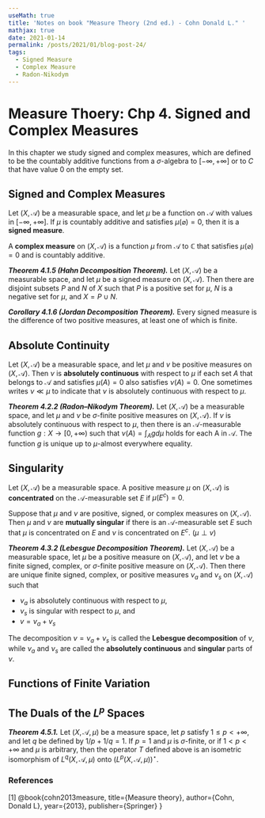 ```yaml
---
useMath: true
title: 'Notes on book "Measure Theory (2nd ed.) - Cohn Donald L." '
mathjax: true
date: 2021-01-14
permalink: /posts/2021/01/blog-post-24/
tags:
  - Signed Measure
  - Complex Measure
  - Radon-Nikodym
---
```


# Measure Thoery: Chp 4. Signed and Complex Measures

In this chapter we study signed and complex measures, which are defined to be the countably additive functions from a $\sigma$-algebra to $[−\infty, +\infty]$ or to $C$ that have value $0$ on the empty set.

<!-- more -->

## Signed and Complex Measures 

Let $(X, \mathscr{A} )$ be a measurable space, and let $\mu$ be a function on $\mathscr{A}$ with values in $[−\infty, +\infty]$. If $\mu$ is countably additive and satisfies $\mu(\varnothing) = 0$, then it is a **signed measure**. 


A **complex measure** on $(X, \mathscr{A} )$ is a function $\mu$ from $\mathscr{A}$ to $\mathbb{C}$ that satisfies $\mu(\varnothing) = 0$ and is countably additive. 


***Theorem 4.1.5 (Hahn Decomposition Theorem).*** Let $(X, \mathscr{A})$ be a measurable space, and let $\mu$ be a signed measure on $(X, \mathscr{A} )$. Then there are disjoint subsets $P$ and $N$ of $X$ such that $P$ is a positive set for $\mu$, $N$ is a negative set for $\mu$, and $X = P \cup N$.


***Corollary 4.1.6 (Jordan Decomposition Theorem).*** Every signed measure is the difference of two positive measures, at least one of which is finite.

## Absolute Continuity

Let $(X, \mathscr{A})$ be a measurable space, and let $\mu$ and $v$ be positive measures on $(X, \mathscr{A} )$. Then $ν$ is **absolutely continuous** with respect to $\mu$ if each set $A$ that belongs to $\mathscr{A}$ and satisfies $\mu(A) = 0$ also satisfies $ν(A) = 0$. One sometimes writes $ν \ll \mu$ to indicate that $ν$ is absolutely continuous with respect to $\mu$.


***Theorem 4.2.2 (Radon–Nikodym Theorem).*** Let $(X, \mathscr{A})$ be a measurable space, and let $\mu$ and $ν$ be $\sigma$-finite positive measures on $(X, \mathscr{A})$. If $ν$ is absolutely continuous with respect to $\mu$, then there is an $\mathscr{A}$-measurable function $g: X \rightarrow [0,+\infty)$ such that $ν(A) = \int_A g d\mu$ holds for each A in $\mathscr{A}$. The function $g$ is unique up to $\mu$-almost everywhere equality. 



## Singularity

Let $(X, \mathscr{A})$ be a measurable space. A positive measure $\mu$ on $(X, \mathscr{A})$ is **concentrated** on the $\mathscr{A}$-measurable set $E$ if $\mu (E^c) = 0$. 

Suppose that $\mu$ and $ν$ are positive, signed, or complex measures on $(X, \mathscr{A} )$. Then $\mu$ and $ν$ are **mutually singular** if there is an $\mathscr{A}$-measurable set $E$ such that $\mu$ is concentrated on $E$ and $ν$ is concentrated on $E^c$. ($\mu \perp v$)


***Theorem 4.3.2 (Lebesgue Decomposition Theorem).*** Let $(X, \mathscr{A} )$ be a measurable space, let $\mu$ be a positive measure on $(X, \mathscr{A} )$, and let $ν$ be a finite signed, complex, or $\sigma$-finite positive measure on $(X, \mathscr{A} )$. Then there are unique finite signed, complex, or positive measures $ν_a$ and $ν_s$ on $(X, \mathscr{A} )$ such that
  - $ν_a$ is absolutely continuous with respect to $\mu$,
  - $ν_s$ is singular with respect to $\mu$, and
  - $v = v_a + v_s$

The decomposition $ν =ν_a + ν_s$ is called the **Lebesgue decomposition** of $ν$, while $ν_a$ and $ν_s$ are called the **absolutely continuous** and **singular** parts of $ν$.

## Functions of Finite Variation 


## The Duals of the $L^p$ Spaces

***Theorem 4.5.1.*** Let $(X, \mathscr{A} ,\mu)$ be a measure space, let $p$ satisfy $1 \leq p < +\infty$, and let $q$ be defined by $1/p+1/q= 1$. If $p = 1$ and $\mu$ is $\sigma$-finite, or if $1 < p < +\infty$ and $\mu$ is arbitrary, then the operator $T$ defined above is an isometric isomorphism of $L^q(X, \mathscr{A} ,\mu)$ onto $(L^p(X, \mathscr{A} , \mu))^\star$.



### References
<a id="1">[1]</a> 
@book{cohn2013measure,
  title={Measure theory},
  author={Cohn, Donald L},
  year={2013},
  publisher={Springer}
}
